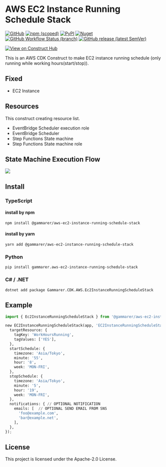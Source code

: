 # AWS EC2 Instance Running Schedule Stack

[![GitHub](https://img.shields.io/github/license/gammarers/aws-ec2-instance-running-schedule-stack?style=flat-square)](https://github.com/gammarers/aws-ec2-instance-running-schedule-stack/blob/main/LICENSE)
[![npm (scoped)](https://img.shields.io/npm/v/@gammarers/aws-ec2-instance-running-schedule-stack?style=flat-square)](https://www.npmjs.com/package/@gammarers/aws-ec2-instance-running-schedule-stack)
[![PyPI](https://img.shields.io/pypi/v/gammarers.aws-ec2-instance-running-schedule-stack?style=flat-square)](https://pypi.org/project/gammarers.aws-ec2-instance-running-schedule-stack/)
[![Nuget](https://img.shields.io/nuget/v/Gammarers.CDK.AWS.EC2InstanceRunningScheduleStack?style=flat-square)](https://www.nuget.org/packages/Gammarers.CDK.AWS.EC2InstanceRunningScheduleStack/)
[![GitHub Workflow Status (branch)](https://img.shields.io/github/actions/workflow/status/gammarers/aws-ec2-instance-running-schedule-stack/release.yml?branch=main&label=release&style=flat-square)](https://github.com/gammarers/aws-ec2-instance-running-schedule-stack/actions/workflows/release.yml)
[![GitHub release (latest SemVer)](https://img.shields.io/github/v/release/gammarers/aws-ec2-instance-running-schedule-stack?sort=semver&style=flat-square)](https://github.com/gammarers/aws-ec2-instance-running-schedule-stack/releases)

[![View on Construct Hub](https://constructs.dev/badge?package=@gammarers/aws-ec2-instance-running-schedule-stack)](https://constructs.dev/packages/@gammarers/aws-ec2-instance-running-schedule-stack)

This is an AWS CDK Construct to make EC2 instance running schedule (only running while working hours(start/stop)).

## Fixed

* EC2 Instance

## Resources

This construct creating resource list.

* EventBridge Scheduler execution role
* EventBridge Scheduler
* Step Functions State machine
* Step Functions State machine role

## State Machine Execution Flow

![](./images/state-machine.png)

## Install

### TypeScript

#### install by npm

```shell
npm install @gammarer/aws-ec2-instance-running-schedule-stack
```

#### install by yarn

```shell
yarn add @gammarer/aws-ec2-instance-running-schedule-stack
```

### Python

```shell
pip install gammarer.aws-ec2-instance-running-schedule-stack
```

### C# / .NET

```shell
dotnet add package Gammarer.CDK.AWS.Ec2InstanceRunningScheduleStack
```

## Example

```python
import { Ec2InstanceRunningScheduleStack } from '@gammarer/aws-ec2-instance-running-schedule-stack';

new EC2InstanceRunningScheduleStack(app, 'EC2InstanceRunningScheduleStack', {
  targetResource: {
    tagKey: 'WorkHoursRunning',
    tagValues: ['YES'],
  },
  startSchedule: {
    timezone: 'Asia/Tokyo',
    minute: '55',
    hour: '8',
    week: 'MON-FRI',
  },
  stopSchedule: {
    timezone: 'Asia/Tokyo',
    minute: '5',
    hour: '19',
    week: 'MON-FRI',
  },
  notifications: { // OPTIONAL NOTIFICATION
    emails: [  // OPTIONAL SEND EMAIL FROM SNS
      'foo@example.com',
      'bar@example.net',
    ],
  },
});
```

## License

This project is licensed under the Apache-2.0 License.
